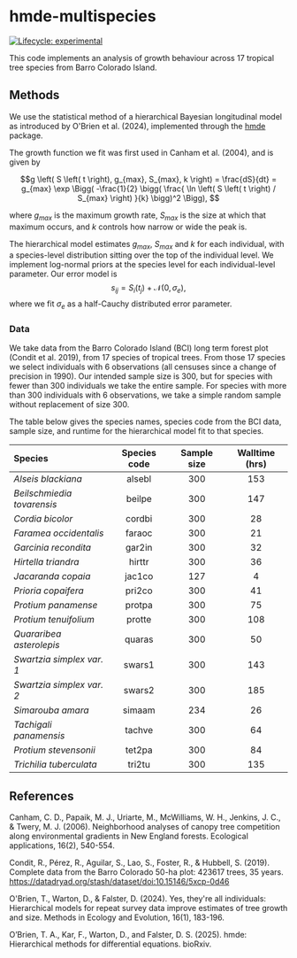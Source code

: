 # hmde-multispecies
[![Lifecycle:
experimental](https://img.shields.io/badge/lifecycle-experimental-orange.svg)](https://lifecycle.r-lib.org/articles/stages.html#experimental)

This code implements an analysis of growth behaviour across 17 tropical tree species from Barro Colorado Island.

## Methods
We use the statistical method of a hierarchical Bayesian longitudinal model as 
introduced by O'Brien et al. (2024), implemented through the [hmde](https://github.com/traitecoevo/hmde) package. 

The growth function we fit was first used in Canham et al. (2004), and is given by

$$g \left( S \left( t \right), g_{max}, S_{max}, k \right) = \frac{dS}{dt} = g_{max} \exp \Bigg( -\frac{1}{2} \bigg( \frac{ \ln \left( S \left( t \right) / S_{max} \right) }{k} \bigg)^2 \Bigg), $$ 

where $g_{max}$ is the maximum growth rate, $S_{max}$ is the size at which that maximum occurs, and $k$ controls how narrow or wide the peak is.

The hierarchical model estimates $g_{max}$, $S_{max}$ and $k$ for each individual, 
with a species-level distribution sitting over the top of the individual level.
We implement log-normal priors at the species level for each individual-level parameter. 
Our error model is
$$s_{ij} = S_i(t_j) + \mathcal{N}(0, \sigma_e),$$
where we fit $\sigma_e$ as a half-Cauchy distributed error parameter. 

### Data
We take data from the Barro Colorado Island (BCI) long term forest plot (Condit et al. 2019),
from 17 species of tropical trees. From those 17 species we select individuals with
6 observations (all censuses since a change of precision in 1990). Our intended sample 
size is 300, but for species with fewer than 300 individuals we take the entire sample.
For species with more than 300 individuals with 6 observations, we take a simple random
sample without replacement of size 300.

The table below gives the species names, species code from the BCI data, sample size, 
and runtime for the hierarchical model fit to that species.

|Species | Species code | Sample size | Walltime (hrs)|
| :---------- | :----------: | :------: | :------: |
| *Alseis blackiana* | alsebl | 300 | 153 |
| *Beilschmiedia tovarensis* | beilpe | 300 | 147 |
| *Cordia bicolor* | cordbi | 300 | 28 |
| *Faramea occidentalis* | faraoc | 300 | 21 |
| *Garcinia recondita* | gar2in | 300 | 32 |
| *Hirtella triandra* | hirttr | 300 | 36 |
| *Jacaranda copaia* | jac1co | 127 | 4 |
| *Prioria copaifera* | pri2co | 300 | 41 |
| *Protium panamense* | protpa | 300 | 75 |
| *Protium tenuifolium* | protte | 300 | 108 |
| *Quararibea asterolepis* | quaras | 300 | 50 |
| *Swartzia simplex var. 1* | swars1 | 300 | 143 |
| *Swartzia simplex var. 2* | swars2 | 300 | 185 |
| *Simarouba amara* | simaam | 234 | 26 |
| *Tachigali panamensis* | tachve | 300 | 64 |
| *Protium stevensonii* | tet2pa | 300 | 84 |
| *Trichilia tuberculata* | tri2tu | 300 | 135 |

## References
Canham, C. D., Papaik, M. J., Uriarte, M., McWilliams, W. H., Jenkins, J. C., & Twery, M. J. (2006). Neighborhood analyses of canopy tree competition along environmental gradients in New England forests. Ecological applications, 16(2), 540-554.

Condit, R., Pérez, R., Aguilar, S., Lao, S., Foster, R., & Hubbell, S. (2019). Complete data from the Barro Colorado 50-ha plot: 423617 trees, 35 years. https://datadryad.org/stash/dataset/doi:10.15146/5xcp-0d46

O'Brien, T., Warton, D., & Falster, D. (2024). Yes, they're all individuals: Hierarchical models for repeat survey data improve estimates of tree growth and size. Methods in Ecology and Evolution, 16(1), 183-196.

O’Brien, T. A., Kar, F., Warton, D., and Falster, D. S. (2025). hmde: Hierarchical methods for differential equations. bioRxiv.

